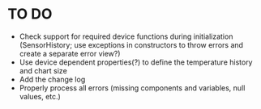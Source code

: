 # TO DO
- Check support for required device functions during initialization (SensorHistory; use exceptions in constructors to throw errors and create a separate error view?)
- Use device dependent properties(?) to define the temperature history and chart size
- Add the change log
- Properly process all errors (missing components and variables, null values, etc.)
